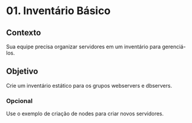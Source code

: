 # 01. Inventário Básico

## Contexto
Sua equipe precisa organizar servidores em um inventário para gerenciá-los.

## Objetivo
Crie um inventário estático para os grupos webservers e dbservers.

### Opcional 
Use o exemplo de criação de nodes para criar novos servidores.
